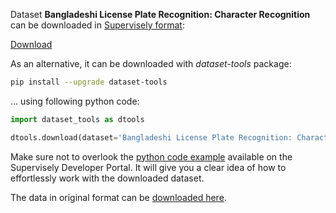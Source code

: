 Dataset **Bangladeshi License Plate Recognition: Character Recognition** can be downloaded in [Supervisely format](https://developer.supervisely.com/api-references/supervisely-annotation-json-format):

 [Download](https://www.dropbox.com/scl/fi/hf0fuzfu6pkttrrp77p18/bangladeshi-license-plate-recognition-character-recognition-DatasetNinja.tar?rlkey=fyatpamrucj1e4zc3buqfyed6&dl=1)

As an alternative, it can be downloaded with *dataset-tools* package:
``` bash
pip install --upgrade dataset-tools
```

... using following python code:
``` python
import dataset_tools as dtools

dtools.download(dataset='Bangladeshi License Plate Recognition: Character Recognition', dst_dir='~/dataset-ninja/')
```
Make sure not to overlook the [python code example](https://developer.supervisely.com/getting-started/python-sdk-tutorials/iterate-over-a-local-project) available on the Supervisely Developer Portal. It will give you a clear idea of how to effortlessly work with the downloaded dataset.

The data in original format can be [downloaded here](https://www.kaggle.com/datasets/syednahinhossain/bangladeshi-license-plate-recognition-dataset/).